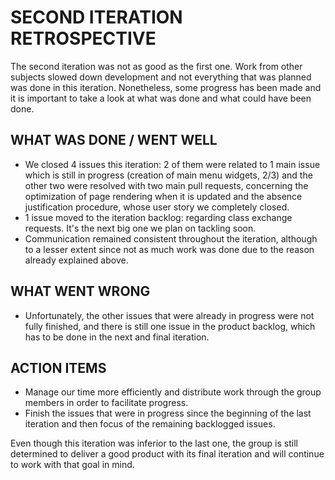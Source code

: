# SECOND ITERATION RETROSPECTIVE

The second iteration was not as good as the first one. Work from other subjects slowed down development and not everything that was planned was done in this iteration. Nonetheless, some progress has been made and it is important to take a look at what was done and what could have been done.

## WHAT WAS DONE / WENT WELL

- We closed 4 issues this iteration: 2 of them were related to 1 main issue which is still in progress (creation of main menu widgets, 2/3) and the other two were resolved with two main pull requests, concerning the optimization of page rendering when it is updated and the absence justification procedure, whose user story we completely closed.
- 1 issue moved to the iteration backlog: regarding class exchange requests. It's the next big one we plan on tackling soon.
- Communication remained consistent throughout the iteration, although to a lesser extent since not as much work was done due to the reason already explained above.

## WHAT WENT WRONG

- Unfortunately, the other issues that were already in progress were not fully finished, and there is still one issue in the product backlog, which has to be done in the next and final iteration.

## ACTION ITEMS

- Manage our time more efficiently and distribute work through the group members in order to facilitate progress.
- Finish the issues that were in progress since the beginning of the last iteration and then focus of the remaining backlogged issues.

Even though this iteration was inferior to the last one, the group is still determined to deliver a good product with its final iteration and will continue to work with that goal in mind.